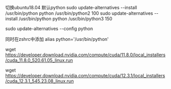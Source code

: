 切换ubuntu18.04 默认python
sudo update-alternatives --install /usr/bin/python python /usr/bin/python2 100
sudo update-alternatives --install /usr/bin/python python /usr/bin/python3 150

sudo update-alternatives --config python

同时在zshrc中添加 alias python='/usr/bin/python'

wget https://developer.download.nvidia.com/compute/cuda/11.8.0/local_installers/cuda_11.8.0_520.61.05_linux.run

wget https://developer.download.nvidia.com/compute/cuda/12.3.1/local_installers/cuda_12.3.1_545.23.08_linux.run
